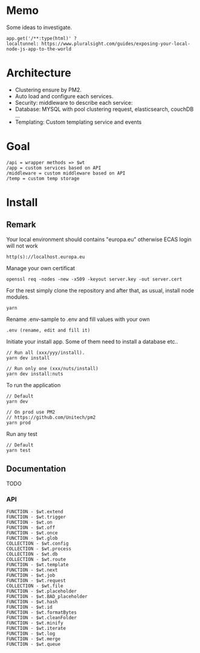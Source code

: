 # Memo
Some ideas to investigate.

    app.get('/**:type(html)' ?
    localtunnel: https://www.pluralsight.com/guides/exposing-your-local-node-js-app-to-the-world

# Architecture

- Clustering ensure by PM2.
- Auto load and configure each services.
- Security: middleware to describe each service:
- Database: MYSQL with pool clustering request, elasticsearch, couchDB ...
- Templating: Custom templating service and events

# Goal

    /api = wrapper methods => $wt
    /app = custom services based on API
    /middleware = custom middleware based on API
    /temp = custom temp storage

# Install

## Remark

Your local environment should contains "europa.eu"
otherwise ECAS login will not work

    http(s)://localhost.europa.eu

Manage your own certificat

    openssl req -nodes -new -x509 -keyout server.key -out server.cert

For the rest simply clone the repository and after that, as usual, install node modules.

    yarn

Rename .env-sample to .env and fill values with your own

    .env (rename, edit and fill it)

Initiate your install app. Some of them need
to install a database etc..

    // Run all (xxx/yyy/install).
    yarn dev install

    // Run only one (xxx/nuts/install)
    yarn dev install:nuts

To run the application

    // Default
    yarn dev

    // On prod use PM2
    // https://github.com/Unitech/pm2
    yarn prod

Run any test

    // Default
    yarn test

## Documentation
TODO

### API

    FUNCTION - $wt.extend
    FUNCTION - $wt.trigger
    FUNCTION - $wt.on
    FUNCTION - $wt.off
    FUNCTION - $wt.once
    FUNCTION - $wt.glob
    COLLECTION - $wt.config
    COLLECTION - $wt.process
    COLLECTION - $wt.db
    COLLECTION - $wt.route
    FUNCTION - $wt.template
    FUNCTION - $wt.next
    FUNCTION - $wt.job
    FUNCTION - $wt.request
    COLLECTION - $wt.file
    FUNCTION - $wt.placeholder
    FUNCTION - $wt.BAD_placeholder
    FUNCTION - $wt.hash
    FUNCTION - $wt.id
    FUNCTION - $wt.formatBytes
    FUNCTION - $wt.cleanFolder
    FUNCTION - $wt.minify
    FUNCTION - $wt.iterate
    FUNCTION - $wt.log
    FUNCTION - $wt.merge
    FUNCTION - $wt.queue

